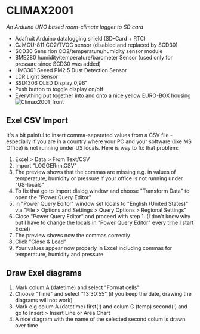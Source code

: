 # CLIMAX2001
*An Arduino UNO based room-climate logger to SD card*

- Adafruit Arduino datalogging shield (SD-Card + RTC)
- CJMCU-811 CO2/TVOC sensor (disabled and replaced by SCD30)
- SCD30 Sensirion CO2/temperature/humidity sensor module
- BME280 humidity/temperature/barometer Sensor (used only for pressure since SCD30 was added)
- HM3301 Seeed PM2.5 Dust Detection Sensor
- LDR Light Sensor
- SSD1306 OLED Display 0,96"
- Push button to toggle display on/off
- Everything put together into and onto a nice yellow EURO-BOX housing
![Climax2001_front](https://user-images.githubusercontent.com/52123868/236780165-3b59ef0f-1c78-4aa1-a62c-2104123e7b28.JPG)

## Exel CSV Import
It's a bit painful to insert comma-separated values from a CSV file - especially if you are in a country where your PC and your software (like MS Office) is not running under US locals. Here is way to fix that problem:
1. Excel > Data > From Text/CSV
2. Import "LOGGERnn.CSV"
3. The preview shows that the commas are missing e.g. in values of temperature, humidity or pressure if your office is not running under "US-locals"
4. To fix that go to Import dialog window and choose "Transform Data" to open the "Power Query Editor" 
5. In "Power Query Editor" window set locals to "English (United States)" via "File > Options and Settings > Query Options > Regional Settings"
6. Close "Power Query Editor" and proceed with step 1. (I don't know why but I have to change the locals in "Power Query Editor" every time I start Excel)
7. The preview shows now the commas correctly 
8. Click "Close & Load"
9. Your values appear now properly in Excel including commas for temperature, humidity and pressure

## Draw Exel diagrams
1. Mark colum A (datetime) and select "Format cells"
2. Choose "Time" and select "13:30:55" (if you keep the date, drawing the diagrams will not work)
3. Mark e.g colum A (datetime) first(!) and colum C (temp) second(!) and go to Insert > Insert Line or Area Chart
4. A nice diagram with the name of the selected second colum is drawn over time
